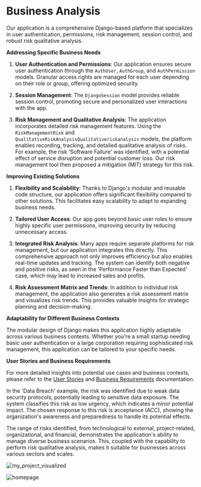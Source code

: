 

# Business Analysis 

Our application is a comprehensive Django-based platform that specializes in user authentication, permissions, risk management, session control, and robust risk qualitative analysis.

**Addressing Specific Business Needs**

1. **User Authentication and Permissions**: Our application ensures secure user authentication through the `AuthUser`, `AuthGroup`, and `AuthPermission` models. Granular access rights are managed for each user depending on their role or group, offering optimized security.

2. **Session Management**: The `DjangoSession` model provides reliable session control, promoting secure and personalized user interactions with the app.

3. **Risk Management and Qualitative Analysis**: The application incorporates detailed risk management features. Using the `RiskManagementRisk` and `QualitativeRiskAnalysisQualitativeriskanalysis` models, the platform enables recording, tracking, and detailed qualitative analysis of risks. For example, the risk 'Software Failure' was identified, with a potential effect of service disruption and potential customer loss. Our risk management tool then proposed a mitigation (MIT) strategy for this risk. 

**Improving Existing Solutions**

1. **Flexibility and Scalability**: Thanks to Django's modular and reusable code structure, our application offers significant flexibility compared to other solutions. This facilitates easy scalability to adapt to expanding business needs.

2. **Tailored User Access**: Our app goes beyond basic user roles to ensure highly specific user permissions, improving security by reducing unnecessary access.

3. **Integrated Risk Analysis**: Many apps require separate platforms for risk management, but our application integrates this directly. This comprehensive approach not only improves efficiency but also enables real-time updates and tracking. The system can identify both negative and positive risks, as seen in the 'Performance Faster than Expected' case, which may lead to increased sales and profits.

4. **Risk Assessment Matrix and Trends**: In addition to individual risk management, the application also generates a risk assessment matrix and visualizes risk trends. This provides valuable insights for strategic planning and decision-making.

**Adaptability for Different Business Contexts**

The modular design of Django makes this application highly adaptable across various business contexts. Whether you're a small startup needing basic user authentication or a large corporation requiring sophisticated risk management, this application can be tailored to your specific needs.

**User Stories and Business Requirements**

For more detailed insights into potential use cases and business contexts, please refer to the [User Stories](/docs/user_stories.md) and [Business Requirements](/docs/business_requirements.md) documentation.

In the 'Data Breach' example, the risk was identified due to weak data security protocols, potentially leading to sensitive data exposure. The system classifies this risk as low urgency, which indicates a minor potential impact. The chosen response to this risk is acceptance (ACC), showing the organization's awareness and preparedness to handle its potential effects.

The range of risks identified, from technological to external, project-related, organizational, and financial, demonstrates the application's ability to manage diverse business scenarios. This, coupled with the capability to perform risk qualitative analysis, makes it suitable for businesses across various sectors and scales.

![my_project_visualized](https://github.com/babakziaei/Data-Analysis/assets/126654048/d58ea1ec-4fcc-43f6-9e29-b62aad5b5e22)

![homepage](https://github.com/babakziaei/Data-Analysis/assets/126654048/04d951bd-c990-49eb-a802-969b99318cfb)
